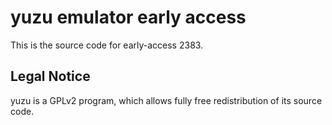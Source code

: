 yuzu emulator early access
=============

This is the source code for early-access 2383.

## Legal Notice

yuzu is a GPLv2 program, which allows fully free redistribution of its source code.